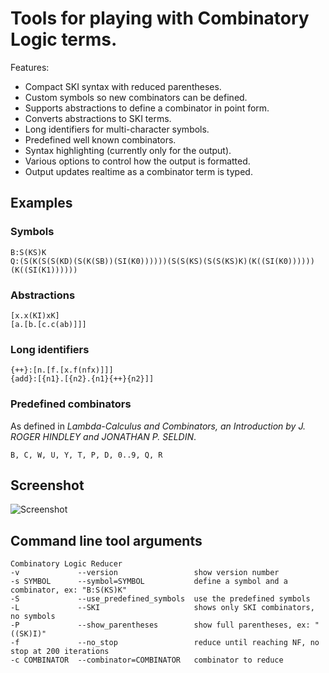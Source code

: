 Tools for playing with Combinatory Logic terms.
===============================================

Features:
- Compact SKI syntax with reduced parentheses.
- Custom symbols so new combinators can be defined.
- Supports abstractions to define a combinator in point form.
- Converts abstractions to SKI terms.
- Long identifiers for multi-character symbols.
- Predefined well known combinators.
- Syntax highlighting (currently only for the output).
- Various options to control how the output is formatted.
- Output updates realtime as a combinator term is typed.

Examples
--------

### Symbols

    B:S(KS)K
    Q:(S(K(S(S(KD)(S(K(SB))(SI(K0))))))(S(S(KS)(S(S(KS)K)(K((SI(K0))))))(K((SI(K1))))))

### Abstractions

    [x.x(KI)xK]
    [a.[b.[c.c(ab)]]]


### Long identifiers

    {++}:[n.[f.[x.f(nfx)]]]
    {add}:[{n1}.[{n2}.{n1}{++}{n2}]]

### Predefined combinators

As defined in _Lambda-Calculus and Combinators, an Introduction by J. ROGER HINDLEY and JONATHAN P. SELDIN_.

    B, C, W, U, Y, T, P, D, 0..9, Q, R

Screenshot
----------

![Screenshot](https://raw.github.com/fredlebel/CombinatoryLogic/master/screenshot.png)

Command line tool arguments
---------------------------

    Combinatory Logic Reducer
    -v             --version                 show version number
    -s SYMBOL      --symbol=SYMBOL           define a symbol and a combinator, ex: "B:S(KS)K"
    -S             --use_predefined_symbols  use the predefined symbols
    -L             --SKI                     shows only SKI combinators, no symbols
    -P             --show_parentheses        show full parentheses, ex: "((SK)I)"
    -f             --no_stop                 reduce until reaching NF, no stop at 200 iterations
    -c COMBINATOR  --combinator=COMBINATOR   combinator to reduce

